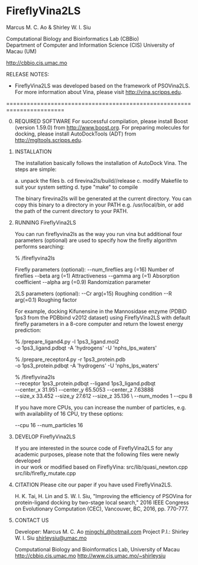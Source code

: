 # FireflyVina2LS                                                 
Marcus M. C. Ao & Shirley W. I. Siu                                   

Computational Biology and Bioinformatics Lab (CBBio)                        
Department of Computer and Information Science (CIS)
University of Macau (UM) 
                                                                       
http://cbbio.cis.umac.mo

RELEASE NOTES: 

- FireflyVina2LS was developed based on the framework of PSOVina2LS. 
  For more information about Vina, please visit http://vina.scripps.edu. 

=======================================================================

0. REQUIRED SOFTWARE
   For successful compilation, please install Boost (version 1.59.0) 
   from http://www.boost.org. For preparing molecules for docking, 
   please install AutoDockTools (ADT) from http://mgltools.scripps.edu.

1. INSTALLATION

   The installation basically follows the installation of AutoDock Vina. 
   The steps are simple:

     a. unpack the files
     b. cd firevina2ls/build/<your-platform>/release
     c. modify Makefile to suit your system setting
     d. type "make" to compile
    
    The binary firevina2ls will be generated at the current directory. You can 
    copy this binary to a directory in your PATH e.g. /usr/local/bin, or add
    the path of the current directory to your PATH.

2. RUNNING FireflyVina2LS

   You can run fireflyvina2ls as the way you run vina but additional four 
   parameters (optional) are used to specify how the firefly algorithm performs 
   searching:

   % <path-to-fireflyvina2ls>/fireflyvina2ls

   Firefly parameters (optional):
       --num_fireflies arg (=16)     Number of fireflies
       --beta arg (=1)               Attractiveness
       --gamma arg (=1)              Absorption coefficient 
       --alpha arg (=0.9)           Randomization parameter 
 
   2LS parameters (optional):
       --Cr arg(=15)                 Roughing condition
       --R arg(=0.1)                 Roughing factor

   For example, docking Kifunensine in the Mannosidase enzyme (PDBID 1ps3 from
   the PDBbind v2012 dataset) using FireflyVina2LS with default firefly parameters in a 
   8-core computer and return the lowest energy prediction:

   % <path-to-AutoDockTools>/prepare_ligand4.py -l 1ps3_ligand.mol2 \
     -o 1ps3_ligand.pdbqt -A 'hydrogens' -U 'nphs_lps_waters'

   % <path-to-AutoDockTools>/prepare_receptor4.py -r 1ps3_protein.pdb \
     -o 1ps3_protein.pdbqt -A 'hydrogens' -U 'nphs_lps_waters' 

   % <path-to-fireflyvina2ls>/fireflyvina2ls \
     --receptor 1ps3_protein.pdbqt --ligand 1ps3_ligand.pdbqt \
     --center_x  31.951 --center_y 65.5053 --center_z 7.63888 \
     --size_x    33.452 --size_y   27.612  --size_z   35.136  \ 
     --num_modes 1      --cpu 8  
   
   If you have more CPUs, you can increase the number of particles, 
   e.g. with availability of 16 CPU, try these options:

   --cpu 16 --num_particles 16

3. DEVELOP FireflyVina2LS

   If you are interested in the source code of FireflyVina2LS for any academic
   purposes, please note that the following files were newly developed   
   in our work or modified based on FireflyVina:
   	src/lib/quasi_newton.cpp
	  src/lib/firefly_mutate.cpp

4. CITATION
   Please cite our paper if you have used FireflyVina2LS.

   H. K. Tai, H. Lin and S. W. I. Siu, "Improving the efficiency of PSOVina for 
   protein-ligand docking by two-stage local search," 2016 IEEE Congress on 
   Evolutionary Computation (CEC), Vancouver, BC, 2016, pp. 770-777.

5. CONTACT US
    
   Developer: Marcus M. C. Ao <mingchi_@hotmail.com>
   Project P.I.: Shirley W. I. Siu <shirleysiu@umac.mo>

   Computational Biology and Bioinformatics Lab, University of Macau
   http://cbbio.cis.umac.mo
   http://www.cis.umac.mo/~shirleysiu

